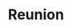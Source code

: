 ---
layout: credit-info
headerstatus: shunk-header
title: Reunion
iden: reunion
showreel_weight: 104
credits_weight: 105
thumbnail: /assets/img/credits-grid/reunion.jpg
image: /assets/img/credits-grid/opengraph/reunion.jpg
image_size: 3
category: credits
role: Composer
type: Feature Film
imdb: http://www.imdb.com/title/tt2748630
sample: assets/media/reunion_60s
soundcloud: https://w.soundcloud.com/player/?url=https%3A//api.soundcloud.com/tracks/182101623&amp;color=ff5500&amp;auto_play=false&amp;hide_related=false&amp;show_comments=true&amp;show_user=true&amp;show_reposts=false"
genre: Psychological Horror
director: Shawn Chou
producers: Shawn Chou, Bert Havird
synopsis: An unstable mental patient goes on an overnight rampage to terrorize an ex-rock star and his friends, only to discover she is linked to him in mysterious ways.
---